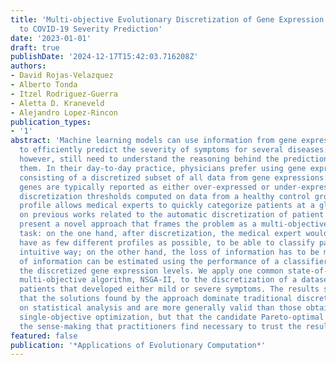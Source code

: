 ```yaml
---
title: 'Multi-objective Evolutionary Discretization of Gene Expression Profiles: Application
  to COVID-19 Severity Prediction'
date: '2023-01-01'
draft: true
publishDate: '2024-12-17T15:42:03.716208Z'
authors:
- David Rojas-Velazquez
- Alberto Tonda
- Itzel Rodriguez-Guerra
- Aletta D. Kraneveld
- Alejandro Lopez-Rincon
publication_types:
- '1'
abstract: 'Machine learning models can use information from gene expressions in patients
  to efficiently predict the severity of symptoms for several diseases. Medical experts,
  however, still need to understand the reasoning behind the predictions before trusting
  them. In their day-to-day practice, physicians prefer using gene expression profiles,
  consisting of a discretized subset of all data from gene expressions: in these profiles,
  genes are typically reported as either over-expressed or under-expressed, using
  discretization thresholds computed on data from a healthy control group. A discretized
  profile allows medical experts to quickly categorize patients at a glance. Building
  on previous works related to the automatic discretization of patient profiles, we
  present a novel approach that frames the problem as a multi-objective optimization
  task: on the one hand, after discretization, the medical expert would prefer to
  have as few different profiles as possible, to be able to classify patients in an
  intuitive way; on the other hand, the loss of information has to be minimized. Loss
  of information can be estimated using the performance of a classifier trained on
  the discretized gene expression levels. We apply one common state-of-the-art evolutionary
  multi-objective algorithm, NSGA-II, to the discretization of a dataset of COVID-19
  patients that developed either mild or severe symptoms. The results show not only
  that the solutions found by the approach dominate traditional discretization based
  on statistical analysis and are more generally valid than those obtained through
  single-objective optimization, but that the candidate Pareto-optimal solutions preserve
  the sense-making that practitioners find necessary to trust the results.'
featured: false
publication: '*Applications of Evolutionary Computation*'
---
```


